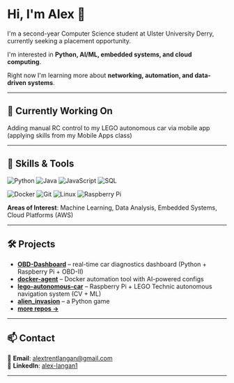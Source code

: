 # Hi, I'm Alex 👋
I'm a second-year Computer Science student at Ulster University Derry, currently seeking a placement opportunity.

I'm interested in **Python, AI/ML, embedded systems, and cloud computing**.

Right now I'm learning more about **networking, automation, and data-driven systems**.

---

## 🚀 Currently Working On
Adding manual RC control to my LEGO autonomous car via mobile app (applying skills from my Mobile Apps class)

---

## 🔧 Skills & Tools
![Python](https://img.shields.io/badge/Python-3776AB?logo=python&logoColor=white)
![Java](https://img.shields.io/badge/Java-007396?logo=java&logoColor=white)
![JavaScript](https://img.shields.io/badge/JavaScript-F7DF1E?logo=javascript&logoColor=black)
![SQL](https://img.shields.io/badge/SQL-336791?logo=postgresql&logoColor=white)

![Docker](https://img.shields.io/badge/Docker-2496ED?logo=docker&logoColor=white)
![Git](https://img.shields.io/badge/Git-F05032?logo=git&logoColor=white)
![Linux](https://img.shields.io/badge/Linux-FCC624?logo=linux&logoColor=black)
![Raspberry Pi](https://img.shields.io/badge/Raspberry%20Pi-C51A4A?logo=raspberrypi&logoColor=white)

**Areas of Interest**: Machine Learning, Data Analysis, Embedded Systems, Cloud Platforms (AWS)

---

## 🛠 Projects
- [**OBD-Dashboard**](https://github.com/AlexLangan/OBD-Dashboard) – real-time car diagnostics dashboard (Python + Raspberry Pi + OBD-II)
- [**docker-agent**](https://github.com/AlexLangan/docker-agent) – Docker automation tool with AI-powered configs
- [**lego-autonomous-car**](#) – Raspberry Pi + LEGO Technic autonomous navigation system (CV + ML)
- [**alien_invasion**](https://github.com/AlexLangan/alien_invasion) – a Python game
- [**more repos →**](https://github.com/AlexLangan?tab=repositories)

---

## 📫 Contact
📧 **Email**: alextrentlangan@gmail.com  
🔗 **LinkedIn**: [alex-langan1](https://www.linkedin.com/in/alex-langan1/)

---
